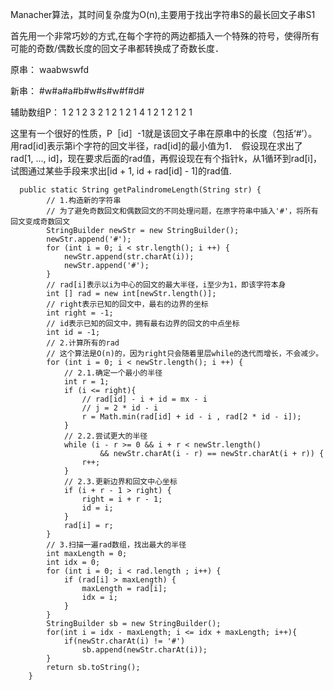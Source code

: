 Manacher算法，其时间复杂度为O(n),主要用于找出字符串S的最长回文子串S1

首先用一个非常巧妙的方式,在每个字符的两边都插入一个特殊的符号，使得所有可能的奇数/偶数长度的回文子串都转换成了奇数长度．

原串：    waabwswfd

新串：   #w#a#a#b#w#s#w#f#d#

辅助数组P：  1 2 1 2 3 2 1 2 1 2 1 4 1 2 1 2 1 2 1

这里有一个很好的性质，P［id］-1就是该回文子串在原串中的长度（包括‘#’）。用rad[id]表示第i个字符的回文半径，rad[id]的最小值为1．　假设现在求出了rad[1, ..., id]，现在要求后面的rad值，再假设现在有个指针k，从1循环到rad[i]，试图通过某些手段来求出[id + 1, id + rad[id] - 1]的rad值.

	  public static String getPalindromeLength(String str) {
	        // 1.构造新的字符串
	        // 为了避免奇数回文和偶数回文的不同处理问题，在原字符串中插入'#'，将所有回文变成奇数回文
	        StringBuilder newStr = new StringBuilder();
	        newStr.append('#');
	        for (int i = 0; i < str.length(); i ++) {
	            newStr.append(str.charAt(i));
	            newStr.append('#');
	        }
	        // rad[i]表示以i为中心的回文的最大半径，i至少为1，即该字符本身
	        int [] rad = new int[newStr.length()];
	        // right表示已知的回文中，最右的边界的坐标
	        int right = -1;
	        // id表示已知的回文中，拥有最右边界的回文的中点坐标
	        int id = -1;
	        // 2.计算所有的rad
	        // 这个算法是O(n)的，因为right只会随着里层while的迭代而增长，不会减少。
	        for (int i = 0; i < newStr.length(); i ++) {
	            // 2.1.确定一个最小的半径
	            int r = 1;
	            if (i <= right){
	            	// rad[id] - i + id = mx - i
	            	// j = 2 * id - i 
	                r = Math.min(rad[id] + id - i , rad[2 * id - i]);
	            }
	            // 2.2.尝试更大的半径
	            while (i - r >= 0 && i + r < newStr.length() 
	            		&& newStr.charAt(i - r) == newStr.charAt(i + r)) {
	                r++;
	            }
	            // 2.3.更新边界和回文中心坐标
	            if (i + r - 1 > right) {
	                right = i + r - 1;
	                id = i;
	            }
	            rad[i] = r;
	        }
	        // 3.扫描一遍rad数组，找出最大的半径
	        int maxLength = 0;
	        int idx = 0;
	        for (int i = 0; i < rad.length ; i++) {
	            if (rad[i] > maxLength) {
	                maxLength = rad[i];
	                idx = i;
	            }
	        }
	        StringBuilder sb = new StringBuilder();
	        for(int i = idx - maxLength; i <= idx + maxLength; i++){
	        	if(newStr.charAt(i) != '#')
	        		sb.append(newStr.charAt(i));
	        }
	        return sb.toString();
	    }

